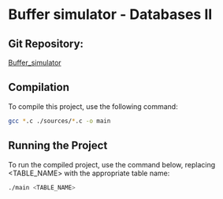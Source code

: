 # Buffer simulator - Databases II

## Git Repository: 
[Buffer_simulator](https://github.com/lucasschmidt015/buffer_simulator)

## Compilation

To compile this project, use the following command:

```bash
gcc *.c ./sources/*.c -o main
```

## Running the Project
To run the compiled project, use the command below, replacing <TABLE_NAME> with the appropriate table name:
```bash
./main <TABLE_NAME>
```